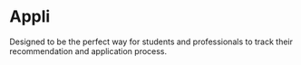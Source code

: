 # Appli
Designed to be the perfect way for students and professionals to track their recommendation and application process.
